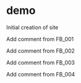 # demo

Initial creation of site


Add comment from FB_001

Add comment from FB_002

Add comment from FB_003

Add comment from FB_004
